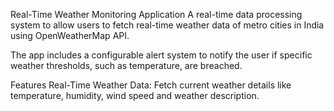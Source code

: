 Real-Time Weather Monitoring Application
A real-time data processing system to allow users to fetch real-time weather data of metro cities in India using OpenWeatherMap API.

The app includes a configurable alert system to notify the user if specific weather thresholds, such as temperature, are breached.

Features
Real-Time Weather Data: Fetch current weather details like temperature, humidity, wind speed and weather description.

